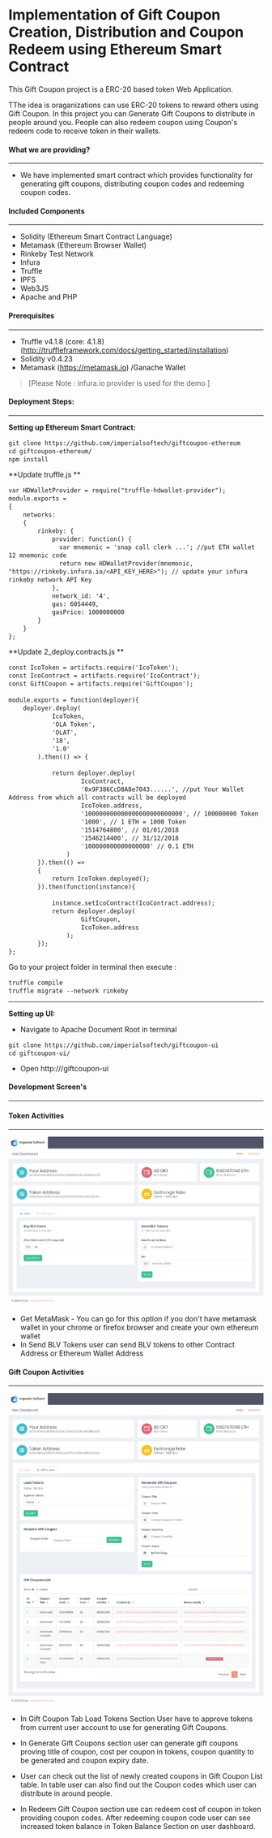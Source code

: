 # Implementation of Gift Coupon Creation, Distribution and Coupon Redeem using Ethereum Smart Contract

This Gift Coupon project is a ERC-20 based token Web Application. 

TThe idea is oraganizations can use ERC-20 tokens to reward
others using Gift Coupon. In this project you can Generate Gift Coupons to distribute in people around you. People can also redeem coupon using Coupon's redeem code to receive token in their wallets. 


#### What we are providing?
---

- We have implemented smart contract which provides functionality for generating gift coupons, distributing coupon codes 
and redeeming coupon codes.


#### Included Components
---
- Solidity (Ethereum Smart Contract Language)
- Metamask (Ethereum Browser Wallet)
- Rinkeby Test Network 
- Infura 
- Truffle
- IPFS
- Web3JS
- Apache and PHP

#### Prerequisites
---
- Truffle v4.1.8 (core: 4.1.8) (http://truffleframework.com/docs/getting_started/installation)
- Solidity v0.4.23
- Metamask (https://metamask.io) /Ganache Wallet
> [Please Note : infura.io provider is used for the demo ]

#### Deployment Steps:
---
**Setting up Ethereum Smart Contract:**

```
git clone https://github.com/imperialsoftech/giftcoupon-ethereum
cd giftcoupon-ethereum/
npm install
```

**Update truffle.js **

```
var HDWalletProvider = require("truffle-hdwallet-provider");
module.exports = 
{
    networks: 
    {
	    rinkeby: {
		    provider: function() {
		      var mnemonic = 'snap call clerk ...'; //put ETH wallet 12 mnemonic code	
		      return new HDWalletProvider(mnemonic, "https://rinkeby.infura.io/<API_KEY_HERE>"); // update your infura rinkeby network API Key
		    },
		    network_id: '4',
		    gas: 6054449,
		    gasPrice: 1000000000
		}  
    }
};
```

**Update 2_deploy.contracts.js **

```
const IcoToken = artifacts.require('IcoToken');
const IcoContract = artifacts.require('IcoContract');
const GiftCoupon = artifacts.require('GiftCoupon');

module.exports = function(deployer){
	deployer.deploy(
			IcoToken,
			'OLA Token',
			'OLAT',
			'18',
			'1.0'
		).then(() => {

			return deployer.deploy(
					IcoContract,
					'0x9F386CcD8A8e7043......', //put Your Wallet Address from which all contracts will be deployed
					IcoToken.address,
					'100000000000000000000000000', // 100000000 Token
				    '1000', // 1 ETH = 1000 Token
				    '1514764800', // 01/01/2018
				    '1546214400', // 31/12/2018
				    '100000000000000000' // 0.1 ETH
				)
		}).then(() => 
		{	
			return IcoToken.deployed();	
		}).then(function(instance){

			instance.setIcoContract(IcoContract.address);
			return deployer.deploy(
					GiftCoupon,
					IcoToken.address					
				);	
		});
};
```


Go to your project folder in terminal then execute :

```
truffle compile 
truffle migrate --network rinkeby
```

---
**Setting up UI:**

- Navigate to Apache Document Root in terminal
```
git clone https://github.com/imperialsoftech/giftcoupon-ui
cd giftcoupon-ui/
```
- Open http://<URL>/giftcoupon-ui


#### Development Screen's
---
#### Token Activities
---
![](screens/Token.png)

- Get MetaMask - You can go for this option if you don't have metamask wallet in your chrome or firefox browser and create your own ethereum wallet
- In Send BLV Tokens user can send BLV tokens to other Contract Address or Ethereum Wallet Address 

#### Gift Coupon Activities
---
![](screens/GiftCoupon.png)

- In Gift Coupon Tab Load Tokens Section User have to approve tokens from current user account to use for generating Gift Coupons. 

- In Generate Gift Coupons section user can generate gift coupons proving title of coupon, cost per coupon in tokens, coupon
quantity to be generated and coupon expiry date. 

- User can check out the list of newly created coupons in Gift Coupon List table. In table user can also find out the Coupon codes which user can distribute in around people.

- In Redeem Gift Coupon section use can redeem cost of coupon in token providing coupon codes. After redeeming coupon code user can see increased token balance in Token Balance Section on user dashboard.